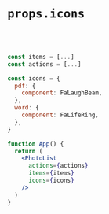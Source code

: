 # `props.icons`

<br />

<!-- STORY -->

<br />

```jsx
const items = [...]
const actions = [...]

const icons = {
  pdf: {
    component: FaLaughBeam,
  },
  word: {
    component: FaLifeRing,
  },
}

function App() {
  return (
    <PhotoList
      actions={actions}
      items={items}
      icons={icons}
    />
  )
}
```
